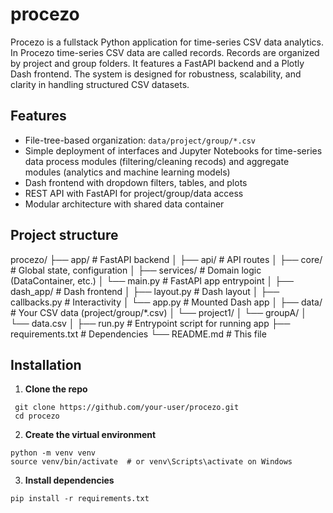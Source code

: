 # procezo
Procezo is a fullstack Python application for time-series CSV data analytics. In Procezo time-series CSV data are called records.  Records are organized by project and group folders. It features a FastAPI backend and a Plotly Dash frontend. The system is designed for robustness, scalability, and clarity in handling structured CSV datasets.


## Features

- File-tree-based organization: `data/project/group/*.csv`
- Simple deployment of interfaces and Jupyter Notebooks for time-series data process modules (filtering/cleaning recods) and aggregate modules (analytics and machine learning models)
- Dash frontend with dropdown filters, tables, and plots
- REST API with FastAPI for project/group/data access
- Modular architecture with shared data container

## Project structure

procezo/
├── app/ # FastAPI backend
│ ├── api/ # API routes
│ ├── core/ # Global state, configuration
│ ├── services/ # Domain logic (DataContainer, etc.)
│ └── main.py # FastAPI app entrypoint
│
├── dash_app/ # Dash frontend
│ ├── layout.py # Dash layout
│ ├── callbacks.py # Interactivity
│ └── app.py # Mounted Dash app
│
├── data/ # Your CSV data (project/group/*.csv)
│ └── project1/
│ └── groupA/
│ └── data.csv
│
├── run.py # Entrypoint script for running app
├── requirements.txt # Dependencies
└── README.md # This file

## Installation

1. **Clone the repo**

```
 git clone https://github.com/your-user/procezo.git
 cd procezo
```

2. **Create the virtual environment**

```
python -m venv venv
source venv/bin/activate  # or venv\Scripts\activate on Windows
```

3. **Install dependencies**

```
pip install -r requirements.txt
```

